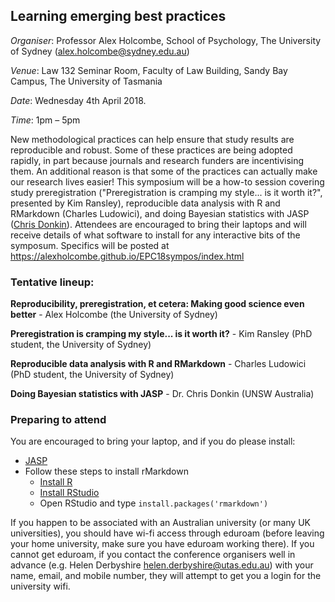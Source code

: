 ## Learning emerging best practices

*Organiser*: Professor Alex Holcombe, School of Psychology, The University of Sydney (alex.holcombe@sydney.edu.au)

*Venue*: Law 132 Seminar Room, Faculty of Law Building, Sandy Bay Campus, The University of Tasmania

*Date*: Wednesday 4th April 2018.

*Time*: 1pm – 5pm

New methodological practices can help ensure that study results are reproducible and robust. Some of these practices are being adopted rapidly, in part because journals and research funders are incentivising them. An additional reason is that some of the practices can actually make our research lives easier! This symposium will be a how-to session covering study preregistration ("Preregistration is cramping my style... is it worth it?", presented by Kim Ransley), reproducible data analysis with R and RMarkdown (Charles Ludowici), and doing Bayesian statistics with JASP ([Chris Donkin](http://www.psy.unsw.edu.au/contacts-people/academic-staff/dr-chris-donkin)).  Attendees are encouraged to bring their laptops and will receive details of what software to install for any interactive  bits of the symposum. Specifics will be posted at https://alexholcombe.github.io/EPC18sympos/index.html


### Tentative lineup:

**Reproducibility, preregistration, et cetera: Making good science even better** - Alex Holcombe (the University of Sydney)

**Preregistration is cramping my style... is it worth it?**  - Kim Ransley (PhD student, the University of Sydney)

**Reproducible data analysis with R and RMarkdown** - Charles Ludowici (PhD student, the University of Sydney)

**Doing Bayesian statistics with JASP** - Dr. Chris Donkin (UNSW Australia)

### Preparing to attend

You are encouraged to bring your laptop, and if you do please install:

* [JASP](https://jasp-stats.org/)
* Follow these steps to install rMarkdown
    * [Install R](https://cran.r-project.org/)
    * [Install RStudio](https://www.rstudio.com/products/rstudio/download/)
    * Open RStudio and type `install.packages('rmarkdown')`

If you happen to be associated with an Australian university (or many UK universities), you should have wi-fi access through eduroam (before leaving your home university, make sure you have eduroam working there). If you cannot get eduroam, if you contact the conference organisers well in advance (e.g. Helen Derbyshire <helen.derbyshire@utas.edu.au>) with your name, email, and mobile number, they will attempt to get you a login for the university wifi.